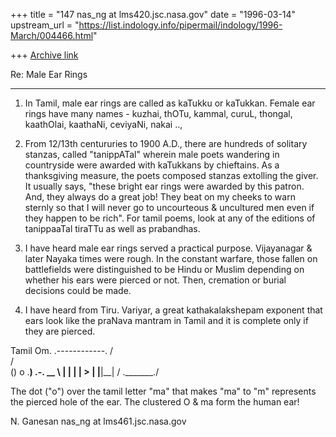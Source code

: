 +++
title = "147 nas_ng at lms420.jsc.nasa.gov"
date = "1996-03-14"
upstream_url = "https://list.indology.info/pipermail/indology/1996-March/004466.html"

+++
[Archive link](https://list.indology.info/pipermail/indology/1996-March/004466.html)



   Re: Male Ear Rings
   ******************

1) In Tamil, male ear rings are called as kaTukku or kaTukkan.
Female ear rings have many names - kuzhai, thOTu, kammal, curuL, thongal, 
kaathOlai, kaathaNi, ceviyaNi, nakai ..,

2) From 12/13th centururies to 1900 A.D., there are hundreds of
solitary stanzas, called "tanippATal" wherein male poets wandering
in countryside were awarded with kaTukkans by chieftains.
As a thanksgiving measure, the poets composed stanzas
extolling the giver. It usually says, 
"these bright ear rings were awarded by this patron.
And, they always do a great job!
They beat on my cheeks to warn sternly so that
I will never go to uncourteous & uncultured men even if
they happen to be rich". For tamil poems, look at any of
the editions of tanippaaTal tiraTTu as well as prabandhas.

3) I have heard male ear rings served a practical
purpose. Vijayanagar & later Nayaka times were rough.
In the constant warfare, those fallen on battlefields
were distinguished to be Hindu or Muslim
depending on whether his ears were pierced or not.
Then, cremation or burial decisions could be made.

4) I have heard from Tiru. Variyar, a great kathakalakshepam
exponent that ears look like the  praNava mantram in Tamil
and it is complete only if they are pierced.

Tamil Om.
             .------------.
            /              \
           /                \
          ()        o    .__)
              .-.   __   \ 
              | |  |  |   >
              | |__|__|  /
              \._______./


The dot ("o") over the tamil letter "ma" that makes "ma" to "m"
represents the pierced hole of the ear. The clustered O & ma
form the human ear!

N. Ganesan
nas_ng at lms461.jsc.nasa.gov





